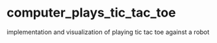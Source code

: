 # computer_plays_tic_tac_toe
implementation and visualization of playing tic tac toe against a robot
